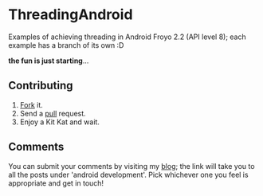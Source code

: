 ThreadingAndroid
================

Examples of achieving threading in Android Froyo 2.2 (API level 8); each example has a branch of its own :D

**the fun is just starting**...

Contributing
------------

1. [Fork] it.
2. Send a [pull] request.
3. Enjoy a Kit Kat and wait.

[Fork]: http://help.github.com/forking/
[pull]: http://help.github.com/pull-requests/

Comments
--------

You can submit your comments by visiting my [blog]; the link will take you to all the posts under 'android development'.  Pick whichever one you feel is appropriate and get in touch!

[blog]: http://blog.bsodmike.com/tag/android-development/